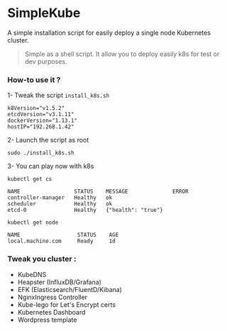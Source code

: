 # SimpleKube

[logo]: http://imgur.com/a/ht6gT

A simple installation script for easily deploy a single node Kubernetes cluster. 

> Simple as a shell script. It allow you to deploy easily k8s for test or dev purposes.

### How-to use it ?

1- Tweak the script `install_k8s.sh`
 
 ```
k8Version="v1.5.2"
etcdVersion="v3.1.11"
dockerVersion="1.13.1"
hostIP="192.268.1.42"
 ```
2- Launch the script as root

`sudo ./install_k8s.sh`

3- You can play now with k8s 

```
kubectl get cs 

NAME                 STATUS    MESSAGE              ERROR
controller-manager   Healthy   ok
scheduler            Healthy   ok
etcd-0               Healthy   {"health": "true"}

kubectl get node

NAME                  STATUS    AGE
local.machine.com     Ready     1d
```

### Tweak you cluster :

- KubeDNS
- Heapster (InfluxDB/Grafana)
- EFK (Elasticsearch/FluentD/Kibana)
- NginxIngress Controller
- Kube-lego for Let's Encrypt certs
- Kubernetes Dashboard
- Wordpress template
